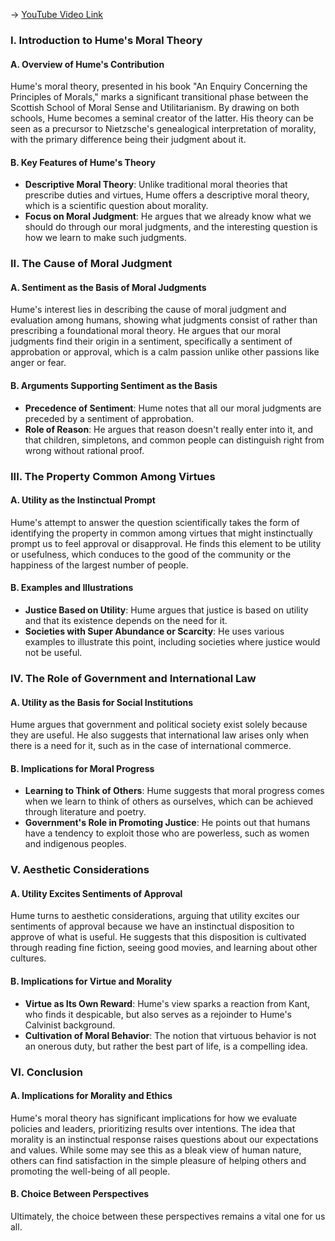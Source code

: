 -> [YouTube Video Link](https://www.youtube.com/watch?v=nyZhCLogUaA&list=PL30RAv-0lkxGh5iMfRmZV8wEVeN50K06X&index=20&pp=iAQB)

### I. Introduction to Hume's Moral Theory
#### A. Overview of Hume's Contribution

Hume's moral theory, presented in his book "An Enquiry Concerning the Principles of Morals," marks a significant transitional phase between the Scottish School of Moral Sense and Utilitarianism. By drawing on both schools, Hume becomes a seminal creator of the latter. His theory can be seen as a precursor to Nietzsche's genealogical interpretation of morality, with the primary difference being their judgment about it.

#### B. Key Features of Hume's Theory

- **Descriptive Moral Theory**: Unlike traditional moral theories that prescribe duties and virtues, Hume offers a descriptive moral theory, which is a scientific question about morality.
- **Focus on Moral Judgment**: He argues that we already know what we should do through our moral judgments, and the interesting question is how we learn to make such judgments.

### II. The Cause of Moral Judgment
#### A. Sentiment as the Basis of Moral Judgments

Hume's interest lies in describing the cause of moral judgment and evaluation among humans, showing what judgments consist of rather than prescribing a foundational moral theory. He argues that our moral judgments find their origin in a sentiment, specifically a sentiment of approbation or approval, which is a calm passion unlike other passions like anger or fear.

#### B. Arguments Supporting Sentiment as the Basis

- **Precedence of Sentiment**: Hume notes that all our moral judgments are preceded by a sentiment of approbation.
- **Role of Reason**: He argues that reason doesn't really enter into it, and that children, simpletons, and common people can distinguish right from wrong without rational proof.

### III. The Property Common Among Virtues
#### A. Utility as the Instinctual Prompt

Hume's attempt to answer the question scientifically takes the form of identifying the property in common among virtues that might instinctually prompt us to feel approval or disapproval. He finds this element to be utility or usefulness, which conduces to the good of the community or the happiness of the largest number of people.

#### B. Examples and Illustrations

- **Justice Based on Utility**: Hume argues that justice is based on utility and that its existence depends on the need for it.
- **Societies with Super Abundance or Scarcity**: He uses various examples to illustrate this point, including societies where justice would not be useful.

### IV. The Role of Government and International Law
#### A. Utility as the Basis for Social Institutions

Hume argues that government and political society exist solely because they are useful. He also suggests that international law arises only when there is a need for it, such as in the case of international commerce.

#### B. Implications for Moral Progress

- **Learning to Think of Others**: Hume suggests that moral progress comes when we learn to think of others as ourselves, which can be achieved through literature and poetry.
- **Government's Role in Promoting Justice**: He points out that humans have a tendency to exploit those who are powerless, such as women and indigenous peoples.

### V. Aesthetic Considerations
#### A. Utility Excites Sentiments of Approval

Hume turns to aesthetic considerations, arguing that utility excites our sentiments of approval because we have an instinctual disposition to approve of what is useful. He suggests that this disposition is cultivated through reading fine fiction, seeing good movies, and learning about other cultures.

#### B. Implications for Virtue and Morality

- **Virtue as Its Own Reward**: Hume's view sparks a reaction from Kant, who finds it despicable, but also serves as a rejoinder to Hume's Calvinist background.
- **Cultivation of Moral Behavior**: The notion that virtuous behavior is not an onerous duty, but rather the best part of life, is a compelling idea.

### VI. Conclusion
#### A. Implications for Morality and Ethics

Hume's moral theory has significant implications for how we evaluate policies and leaders, prioritizing results over intentions. The idea that morality is an instinctual response raises questions about our expectations and values. While some may see this as a bleak view of human nature, others can find satisfaction in the simple pleasure of helping others and promoting the well-being of all people.

#### B. Choice Between Perspectives

Ultimately, the choice between these perspectives remains a vital one for us all.
